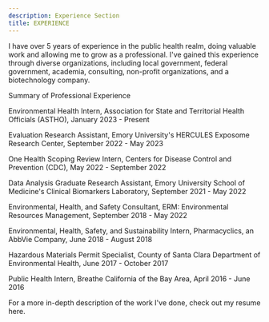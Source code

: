 ```yaml
---
description: Experience Section
title: EXPERIENCE
---
```


I have over 5 years of experience in the public health realm, doing valuable work and allowing me to grow as a professional. I've gained this experience through diverse organizations, including local government, federal government, academia, consulting, non-profit organizations, and a  biotechnology company.

Summary of Professional Experience

Environmental Health Intern, Association for State and Territorial Health Officials (ASTHO), January 2023 - Present

Evaluation Research Assistant, Emory University's HERCULES Exposome Research Center, September 2022 - May 2023

One Health Scoping Review Intern, Centers for Disease Control and Prevention (CDC), May 2022 - September 2022

Data Analysis Graduate Research Assistant, Emory University School of Medicine's Clinical Biomarkers Laboratory, September 2021 - May 2022

Environmental, Health, and Safety Consultant, ERM: Environmental Resources Management, September 2018 - May 2022

Environmental, Health, Safety, and Sustainability Intern, Pharmacyclics, an AbbVie Company, June 2018 - August 2018

Hazardous Materials Permit Specialist, County of Santa Clara Department of Environmental Health, June 2017 - October 2017

Public Health Intern, Breathe California of the Bay Area, April 2016 - June 2016

For a more in-depth description of the work I've done, check out my resume here.
